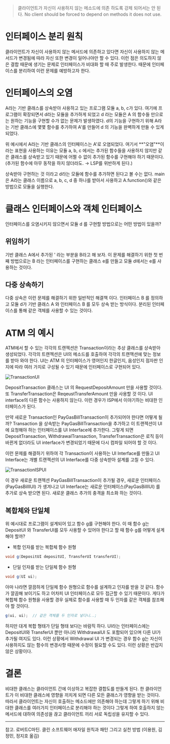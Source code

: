 > 클라이언트가 자신이 사용하지 않는 메소드에 의존 하도록 강제 되어서는 안 된다.
> No client should be forced to depend on methods it does not use.

# 인터페이스 분리 원칙

클라이언트가 자신이 사용하지 않는 메서드에 의존하고 있다면 자신이 사용하지 않는 메서드가 변경됨에 따라 자신 또한 변경이 일어나야만 할 수 있다. 이런 점은 의도하지 않은 결합 때문에 생기는 문제로 인터페이스가 비대화 할 때 주로 발생한다. 때문에 인터페이스를 분리하여 이런 문제를 예방하고자 한다.

# 인터페이스의 오염

A라는 기반 클래스를 상속받아 사용하고 있는 프로그램 모듈 a, b, c가 있다. 여기에 프로그램이 확장되면서 d라는 모듈을 추가하게 되었고 d 라는 모듈은 A 의 함수들 만으로는 원하는 기능을 구현할 수가 없는 문제가 발생하였다. d의 기능을 구현하기 위해 A라는 기반 클래스에 몇몇 함수를 추가하여 A'를 만들어 d 의 기능을 완벽하게 만들 수 있게 되었다.

위 예시에서 A라는 기반 클래스의 인터페이스는 A'로 오염되었다. 여기서 **"오염"**이라는 표현을 사용하는 이유는 모듈 a, b, c 에서는 추가된 함수들을 사용하지 않지만 같은 클래스를 상속받고 있기 때문에 어쩔 수 없이 추가된 함수를 구현해야 하기 때문이다. (추가된 함수에 아무 동작을 하지 않더라도. → LSP를 위반하게 된다.)

상속받아 구현하는 것 이라고 d라는 모듈에 함수를 추가하면 된다고 볼 수는 없다. main은 A라는 클래스 이름으로 a, b, c, d 중 하나를 받아서 사용하고 A.function()와 같은 방법으로 모듈을 실행한다.

# 클래스 인터페이스와 객체 인터페이스

인터페이스를 오염시키지 않으면서 모듈 d 를 구현할 방법으로는 어떤 방법이 있을까?

## 위임하기

기반 클래스 A에서 추가된 ' 라는 부분을 B라고 해 보자. 이 문제를 해결하기 위한 첫 번째 방법으로는 B 라는 인터페이스를 구현하는 클래스 e를 만들고 모듈 d에서는 e를 사용하는 것이다. 

## 다중 상속하기

다중 상속은 이런 문제를 해결하기 위한 일반적인 해결책 이다. 인터페이스 B 를 정의하고 모듈 d가 기반 클래스 A 와 인터페이스 B 를 모두 상속 받는 방식이다. 분리된 인터페이스를 통해 같은 객체를 사용할 수 있는 것이다.

# ATM 의 예시

ATM에서 할 수 있는 각각의 트랜젝션은 Transaction이라는 추상 클래스를 상속받아 생성되었다. 각각의 트랜젝션은 UI의 메소드를 호출하여 각각의 트랜잭션에 맞는 정보를 받아 와야 한다.  UI는 ATM 의 인터페이스가 영어인지 한글인지, 음성인지 점자판 인지에 따라 여러 가지로 구성될 수 있기 때문에 인터페이스로 구현되어 있다.

![TransactionUI](http://www.plantuml.com/plantuml/png/RP3HIWKX48RlVGelYyFn2I8sg61le-Xwqf447SiPsQ1wzzpEmWhhfVmV_-S_4miKgIagU6CfO4NR2CpwkG1nUuPCtqgV7hxGLi6hQ_MhBi0zVcGEqd5Ry1hatHLO8FPPr-gnz8aA95WyMDGlStFfqnD-LcJP37SfLv9ctfDTCGXRzwheavbyBcachju76v3aiPBZ_pMg-uk--JcxlD1vj6x8ZSUEqF7seqSRi_B6tBPpg4F_4Ubwny24v6gAVm00)

DepositTransaction 클래스는 UI 의 RequestDepositAmount 만을 사용할 것이다. 또 TransferTransaction은 ReqeustTransferAmount 만을 사용할 것 이다. UI interface의 다른 함수는 사용하지 않는다. 이런 경우가 ISP에서 이야기하는 비대한 인터페이스가 된다.

만약 새로운 Transaction인 PayGasBillTransaction이 추가되어야 한다면 어떻게 될까? Transaction 을 상속받는 PayGasBillTransaction을 추가하고 이 트랜젝션이 UI 에 요청해야 하는 인터페이스를 UI Interface에 추가한다. 그렇게 되면 DepositTransaction, WithdrawalTransaction, TransferTransaction은 로직 등이 바뀐게 없더라도 UI interface가 변경되었기 때문에 다시 컴파일 되어야 할 것 이다. 

이런 문제를 해결하기 위하여 각 Transaction이 사용하는 UI Interface를 만들고 UI Interface는 개별 트랜젝션의 UI Interface를 다중 상속받아 설계를 고칠 수 있다.

![TransactionISPUI](http://www.plantuml.com/plantuml/png/bP71IWGn38RlVOeUbMNx128hg31NKJpNJeg5cLJRb1NKTxU3moIBGTXZ-__9b_mvLFA5sZmP_rAf-40sJBvM-rWyrlvC6J-DtTrzG6W45vVcs_mQRk4jrqJ2jmhFYLx7uez-afhe6g58nIGaAD47i4z3PzdT0xmtgBGIRkRSa3gP5KOeOk-z8AGoOCnb7h2s65D8W7JVSApBDXA_0l-VGbQ8NK-B-F_yCRQGkAMsLYyHATghh_sOZxZNxgBwz3EfLlLgVpdMkSNlt3KdQHYZEsM2Xa6QbNCnPWFqAPsp9o3noINRrm5mRFFq0m00)

이 경우 새로운 트랜젝션 PayGasBillTransaction이 추가될 경우, 새로운 인터페이스(PayGasBillIUI) 가 생겨나고 UI Interface는 새로운 인터페이스(PayGasBillIUI) 를 추가로 상속 받으면 된다. 새로운 클래스 추가의 충격을 최소화 하는 것이다. 

## 복합체와 단일체

위 예시대로 프로그램이 설계되어 있고 함수 g를 구현해야 한다. 이 때 함수 g는 DepositUI 와 TransferUI를 모두 사용할 수 있어야 한다고 할 때 함수 g를 어떻게 설계해야 할까?

- 복합 인자를 받는 복합체 함수 원형

```csharp
void g(DepositUI depositUI, TransferUI transferUI);
```

- 단일 인자를 받는 단일체 함수 원형

```csharp
void g(UI ui);
```

아마 나라면 깔끔하게 단일체 함수 원형으로 함수를 설계하고 인자를 받을 것 같다. 함수가 깔끔해 보이기도 하고 어차피 UI 인터페이스로 모두 접근할 수 있기 때문이다. 게다가 복합체 함수 원형을 사용할 경우 실제로 함수를 사용할 때 두 인자를 같은 객체를 참조해야 할 것이다. 

```csharp
g(ui, ui);  // 같은 객체를 두 인자로 넣다니..;
```

하지만 대게 복합 형태가 단일 형태 보다는 바람직 하다. UI라는 인터페이스에는 DepositUI와 TransferUI 뿐만 아니라 WithdrawalUI 도 포함되어 있으며 다른 UI가 추가될 여지도 있다. 이런 상황에서 Withdrawal UI 가 변경되는 경우 함수 g는 자신이 사용하지도 않는 함수의 변경사항 때문에 수정이 필요할 수도 있다. 이런 상황은 반갑지 않은 상황이다.

# 결론

비대한 클래스는 클라이언트 간에 이상하고 복잡한 결합도를 만들게 된다. 한 클라이언트가 이 비대한 클래스에 영향을 끼치게 되면 다른 모든 클래스가 영향을 받는 것이다. 따라서 클라이언트는 자신이 호출하는 메소드에만 의존해야 하는데 그렇게 하기 위해 비대한 클래스를 여러가지 인터페이스로 분리해야 하는 것이다 그렇게 하여 호출하지 않는 메서드에 대하여 의존성을 끊고 클라이언트 끼리 서로 독립성을 유지할 수 있다.

---

참고. 로버트C마틴. 클린 소프트웨어 애자일 원칙과 패턴 그리고 실천 방법 (이용원, 김정민, 정지호 옮김)

